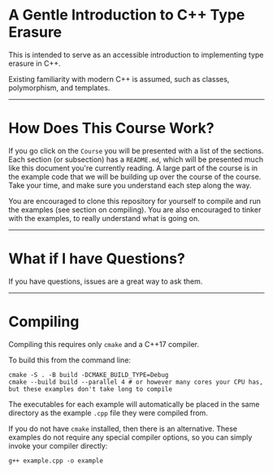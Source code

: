 # A Gentle Introduction to C++ Type Erasure

This is intended to serve as an accessible introduction to implementing type erasure in C++.

Existing familiarity with modern C++ is assumed, such as classes, polymorphism, and templates.

---

# How Does This Course Work?

If you go click on the `Course` you will be presented with a list of the sections.
Each section (or subsection) has a `README.md`, which will be presented much like this document you're currently reading.
A large part of the course is in the example code that we will be building up over the course of the course.
Take your time, and make sure you understand each step along the way.

You are encouraged to clone this repository for yourself to compile and run the examples (see section on compiling).
You are also encouraged to tinker with the examples, to really understand what is going on.

---

# What if I have Questions?

If you have questions, issues are a great way to ask them.

---

# Compiling

Compiling this requires only `cmake` and a C++17 compiler.

To build this from the command line:

```
cmake -S . -B build -DCMAKE_BUILD_TYPE=Debug
cmake --build build --parallel 4 # or however many cores your CPU has, but these examples don't take long to compile
```

The executables for each example will automatically be placed in the same directory as the example `.cpp` file they were compiled from.

If you do not have `cmake` installed, then there is an alternative.
These examples do not require any special compiler options, so you can simply invoke your compiler directly:

```
g++ example.cpp -o example
```
